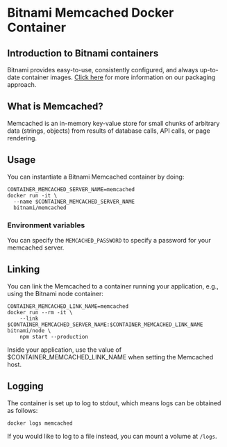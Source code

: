 # Bitnami Memcached Docker Container

## Introduction to Bitnami containers
Bitnami provides easy-to-use, consistently configured, and always up-to-date container images. [Click here](https://bitnami.com) for more information on our packaging approach.

## What is Memcached?
Memcached is an in-memory key-value store for small chunks of arbitrary data (strings, objects) from results of database calls, API calls, or page rendering.

## Usage
You can instantiate a Bitnami Memcached container by doing:

```
CONTAINER_MEMCACHED_SERVER_NAME=memcached
docker run -it \
  --name $CONTAINER_MEMCACHED_SERVER_NAME
  bitnami/memcached
```

### Environment variables

You can specify the `MEMCACHED_PASSWORD` to specify a password for your memcached server.

## Linking

You can link the Memcached to a container running your application, e.g., using the Bitnami node container:

```
CONTAINER_MEMCACHED_LINK_NAME=memcached
docker run --rm -it \
    --link $CONTAINER_MEMCACHED_SERVER_NAME:$CONTAINER_MEMCACHED_LINK_NAME bitnami/node \
    npm start --production
```
Inside your application, use the value of $CONTAINER_MEMCACHED_LINK_NAME when setting the Memcached host.

## Logging

The container is set up to log to stdout, which means logs can be obtained as follows:

```
docker logs memcached
```

If you would like to log to a file instead, you can mount a volume at `/logs`.
